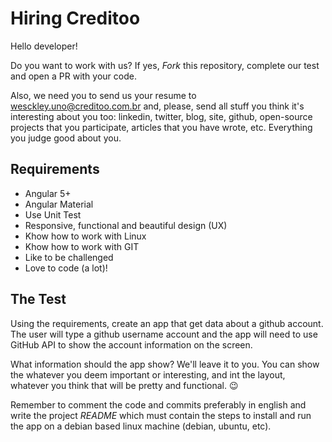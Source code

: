 # Hiring Creditoo

Hello developer! 

Do you want to work with us? If yes, *Fork* this repository, complete our test and open a PR with your code.

Also, we need you to send us your resume to wesckley.uno@creditoo.com.br and, please, send all stuff you think it's interesting about you too: linkedin, twitter, blog, site, github, open-source projects that you participate, articles that you have wrote, etc. Everything you judge good about you.


## Requirements

- Angular 5+
- Angular Material
- Use Unit Test
- Responsive, functional and beautiful design (UX)
- Khow how to work with Linux
- Khow how to work with GIT
- Like to be challenged
- Love to code (a lot)!


## The Test

Using the requirements, create an app that get data about a github account. The user will type a github username account and the app will need to use GitHub API to show the account information on the screen. 

What information should the app show? We'll leave it to you. You can show the whatever you deem important or interesting, and int the layout, whatever you think that will be pretty and functional. :wink: 

Remember to comment the code and commits preferably in english and write the project *README* which must contain the steps to install and run the app on a debian based linux machine (debian, ubuntu, etc).